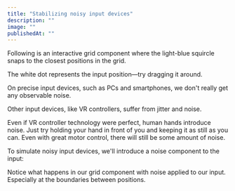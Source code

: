 ```yaml
---
title: "Stabilizing noisy input devices"
description: ""
image: ""
publishedAt: ""
---
```


Following is an interactive grid component where the light-blue squircle snaps to the closest positions in the grid.

The white dot represents the input position—try dragging it around.

<NoNoise />

On precise input devices, such as PCs and smartphones, we don't really get any observable noise.

Other input devices, like VR controllers, suffer from jitter and noise.

Even if VR controller technology were perfect, human hands introduce noise. Just try holding your hand in front of you and keeping it as still as you can. Even with great motor control, there will still be some amount of noise.

To simulate noisy input devices, we'll introduce a noise component to the input:

<NoiseComponent />

Notice what happens in our grid component with noise applied to our input. Especially at the boundaries between positions.

<SomeNoise />